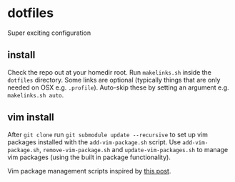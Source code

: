 # dotfiles
Super exciting configuration

## install

Check the repo out at your homedir root.
Run `makelinks.sh` inside the `dotfiles` directory.
Some links are optional (typically things that are only needed on OSX e.g. `.profile`). Auto-skip these by setting an argument e.g. `makelinks.sh auto`.

## vim install

After `git clone` run `git submodule update --recursive` to set up vim packages installed with the `add-vim-package.sh` script.
Use `add-vim-package.sh`, `remove-vim-package.sh` and `update-vim-packages.sh` to manage vim packages (using the built in package functionality).

Vim package management scripts inspired by [this post](https://shapeshed.com/vim-packages/).
